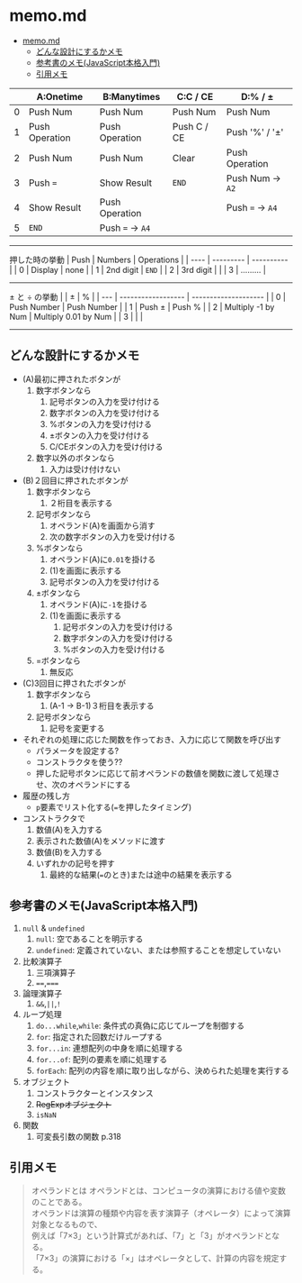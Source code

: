 memo.md
=======
- [memo.md](#memomd)
  - [どんな設計にするかメモ](#どんな設計にするかメモ)
  - [参考書のメモ(JavaScript本格入門)](#参考書のメモjavascript本格入門)
  - [引用メモ](#引用メモ)


|     | A:Onetime      | B:Manytimes      | C:C / CE    | D:% / ±          |
| --- | -------------- | ---------------- | ----------- | ---------------- |
| 0   | Push Num       | Push Num         | Push Num    | Push Num         |
| 1   | Push Operation | Push Operation   | Push C / CE | Push '%' / '±'   |
| 2   | Push Num       | Push Num         | Clear       | Push Operation   |
| 3   | Push `=`       | Show Result      | `END`       | Push Num -> `A2` |
| 4   | Show Result    | Push Operation   |             | Push `=` -> `A4` |
| 5   | `END`          | Push `=` -> `A4` |             |                  |

--------------------------------------------------------------------------------

押した時の挙動
| Push | Numbers   | Operations |
| ---- | --------- | ---------- |
| 0    | Display   | none       |
| 1    | 2nd digit | `END`      |
| 2    | 3rd digit |            |
| 3    | ......... |

--------------------------------------------------------------------------------

± と ÷ の挙動
|     | ±                  | %                    |
| --- | ------------------ | -------------------- |
| 0   | Push Number        | Push Number          |
| 1   | Push ±             | Push %               |
| 2   | Multiply -1 by Num | Multiply 0.01 by Num |
| 3   |                    |                      |

--------------------------------------------------------------------------------

## どんな設計にするかメモ
- (A)最初に押されたボタンが
  1. 数字ボタンなら
       1. 記号ボタンの入力を受け付ける
       2. 数字ボタンの入力を受け付ける
       3. %ボタンの入力を受け付ける
       4. ±ボタンの入力を受け付ける
       5. C/CEボタンの入力を受け付ける
  2. 数字以外のボタンなら
      1. 入力は受け付けない
- (B)２回目に押されたボタンが
  1. 数字ボタンなら
       1. ２桁目を表示する
  2. 記号ボタンなら
       1. オペランド(A)を画面から消す
       2. 次の数字ボタンの入力を受け付ける
  3. %ボタンなら
       1. オペランド(A)に`0.01`を掛ける
       2. (1)を画面に表示する
       3. 記号ボタンの入力を受け付ける
  4. ±ボタンなら
       1. オペランド(A)に`-1`を掛ける
       2. (1)を画面に表示する
          1. 記号ボタンの入力を受け付ける
          2. 数字ボタンの入力を受け付ける
          3. %ボタンの入力を受け付ける
   5. =ボタンなら
      1. 無反応
- (C)3回目に押されたボタンが
  1. 数字ボタンなら
     1. (A-1 -> B-1)３桁目を表示する
  2. 記号ボタンなら
     1. 記号を変更する
- それぞれの処理に応じた関数を作っておき、入力に応じて関数を呼び出す
  - パラメータを設定する?
  - コンストラクタを使う??
  - 押した記号ボタンに応じて前オペランドの数値を関数に渡して処理させ、次のオペランドにする
- 履歴の残し方
  - `p`要素でリスト化する(`=`を押したタイミング)
- コンストラクタで
   1. 数値(A)を入力する
   2. 表示された数値(A)をメソッドに渡す
   3. 数値(B)を入力する
   4. いずれかの記号を押す
      1. 最終的な結果(`=`のとき)または途中の結果を表示する

## 参考書のメモ(JavaScript本格入門)
1. `null` & `undefined`
   1. `null`: 空であることを明示する
   2. `undefined`: 定義されていない、または参照することを想定していない
2. 比較演算子
   1. 三項演算子
   2. `==`,`===`
3. 論理演算子
   1. `&&`,`||`,`!`
4. ループ処理
   1. `do...while`,`while`: 条件式の真偽に応じてループを制御する
   2. `for`: 指定された回数だけループする
   3. `for...in`: 連想配列の中身を順に処理する
   4. `for...of`: 配列の要素を順に処理する
   5. `forEach`: 配列の内容を順に取り出しながら、決められた処理を実行する
5. オブジェクト
   1. コンストラクターとインスタンス
   2. <s>RegExpオブジェクト</s>
   3. `isNaN`
6. 関数
   1. 可変長引数の関数 p.318

## 引用メモ
> オペランドとは オペランドとは、コンピュータの演算における値や変数のことである。  
> オぺランドは演算の種類や内容を表す演算子（オペレータ）によって演算対象となるもので、  
> 例えば「7×3」という計算式があれば、「7」と「3」がオペランドとなる。  
>「7×3」の演算における「×」はオペレータとして、計算の内容を規定する。  

